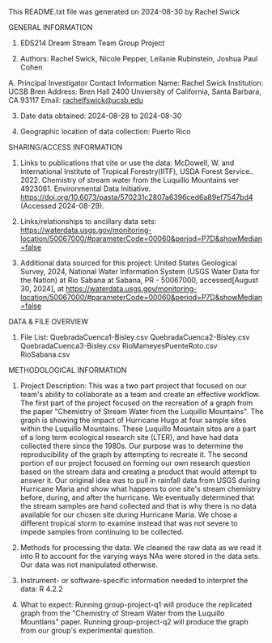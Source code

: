 This README.txt file was generated on 2024-08-30 by Rachel Swick

GENERAL INFORMATION

1. EDS214 Dream Stream Team Group Project 

2. Authors: Rachel Swick, Nicole Pepper, Leilanie Rubinstein, Joshua Paul Cohen

A. Principal Investigator Contact Information Name: Rachel Swick 
    Institution: UCSB Bren
    Address: Bren Hall
             2400 Unviersity of California,
             Santa Barbara, CA 93117
    Email: rachelfswick@ucsb.edu

3. Date data obtained: 2024-08-28 to 2024-08-30

4. Geographic location of data collection: Puerto Rico


SHARING/ACCESS INFORMATION

1. Links to publications that cite or use the data: McDowell, W. and International Institute of Tropical Forestry(IITF), USDA Forest Service.. 2022. Chemistry of stream water from the Luquillo Mountains ver 4923061. Environmental Data Initiative. https://doi.org/10.6073/pasta/570231c2807a6396ced6a89ef7547bd4 (Accessed 2024-08-29).

2. Links/relationships to ancillary data sets: https://waterdata.usgs.gov/monitoring-location/50067000/#parameterCode=00060&period=P7D&showMedian=false

3. Additional data sourced for this project: United States Geological Survey, 2024, National Water Information System (USGS Water Data for the Nation) at Rio Sabana at Sabana, PR - 50067000, accessed[August 30, 2024], at https://waterdata.usgs.gov/monitoring-location/50067000/#parameterCode=00060&period=P7D&showMedian=false

DATA & FILE OVERVIEW

1. File List: QuebradaCuenca1-Bisley.csv
              QuebradaCuenca2-Bisley.csv
              QuebradaCuenca3-Bisley.csv
              RioMameyesPuenteRoto.csv
              RioSabana.csv

METHODOLOGICAL INFORMATION

1. Project Description: This was a two part project that focused on our team's ability to collaborate as a team and create an effective workflow. The first part of the project focused on the recreation of a graph from the paper "Chemistry of Stream Water from the Luquillo Mountains". The graph is showing the impact of Hurricane Hugo at four sample sites within the Luquillo Mountains. These Luquillo Mountain sites are a part of a long term ecological research site (LTER), and have had data collected there since the 1980s. Our purpose was to determine the reproducibility of the graph by attempting to recreate it. The second portion of our project focused on forming our own research question based on the stream data and creating a product that would attempt to answer it. Our original idea was to pull in rainfall data from USGS during Hurricane Maria and show what happens to one site's stream chemistry before, during, and after the hurricane. We eventually determined that the stream samples are hand collected and that is why there is no data available for our chosen site during Hurricane Maria. We chose a different tropical storm to examine instead that was not severe to impede samples from continuing to be collected.

2. Methods for processing the data: We cleaned the raw data as we read it into R to account for the varying ways NAs were stored in the data sets. Our data was not manipulated otherwise.

3. Instrument- or software-specific information needed to interpret the data: R 4.2.2

4. What to expect: Running group-project-q1 will produce the replicated graph from the "Chemistry of Stream Water from the Luquillo Mountians" paper. Running group-project-q2 will produce the graph from our group's experimental question.
